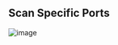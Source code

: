 ## Scan Specific Ports

![image](https://github.com/user-attachments/assets/1fde23a8-bd6a-417b-9d9f-698a5c04875b)
